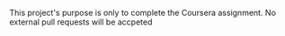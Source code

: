 This project's purpose is only to complete the Coursera assignment. No external pull requests will be accpeted
